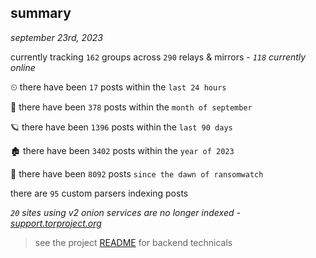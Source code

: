 
## summary
_september 23rd, 2023_

currently tracking `162` groups across `290` relays & mirrors - _`118` currently online_

⏲ there have been `17` posts within the `last 24 hours`

🦈 there have been `378` posts within the `month of september`

🪐 there have been `1396` posts within the `last 90 days`

🏚 there have been `3402` posts within the `year of 2023`

🦕 there have been `8092` posts `since the dawn of ransomwatch`

there are `95` custom parsers indexing posts

_`20` sites using v2 onion services are no longer indexed - [support.torproject.org](https://support.torproject.org/onionservices/v2-deprecation/)_

> see the project [README](https://github.com/joshhighet/ransomwatch#ransomwatch--) for backend technicals
